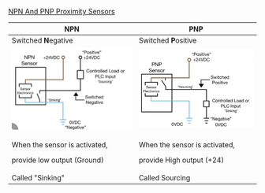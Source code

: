 
[NPN And PNP Proximity Sensors](https://www.omch.co/npn-and-pnp-proximity-sensors/)

| **N**PN                                                                    | **P**NP                                                                    |
| -------------------------------------------------------------------------- | -------------------------------------------------------------------------- |
| Switched **N**egative                                                      | Switched **P**ositive                                                      |
| ![alt text](/Pictures/68.png)                                              | ![alt text](/Pictures/67.png)                                              |
| <p> When the sensor is activated, <p> provide low output (Ground)          | <p> When the sensor is activated, <p> provide High output (+24)            |
| Called "Sinking"                                                           | Called Sourcing                                                            |




